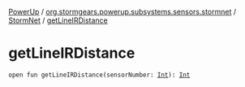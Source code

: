 [PowerUp](../../index.md) / [org.stormgears.powerup.subsystems.sensors.stormnet](../index.md) / [StormNet](index.md) / [getLineIRDistance](./get-line-i-r-distance.md)

# getLineIRDistance

`open fun getLineIRDistance(sensorNumber: `[`Int`](https://kotlinlang.org/api/latest/jvm/stdlib/kotlin/-int/index.html)`): `[`Int`](https://kotlinlang.org/api/latest/jvm/stdlib/kotlin/-int/index.html)
